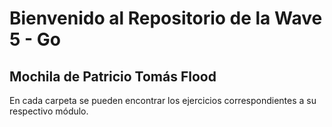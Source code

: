 # Bienvenido al Repositorio de la Wave 5 - Go
## Mochila de Patricio Tomás Flood
En cada carpeta se pueden encontrar los ejercicios correspondientes a su respectivo módulo.
